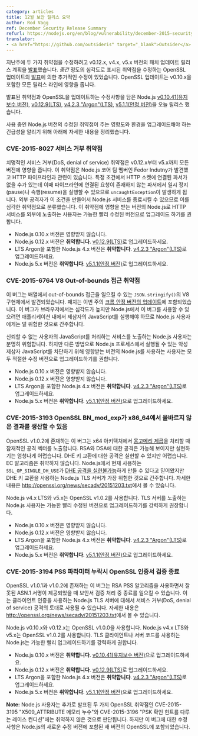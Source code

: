 ```yaml
---
category: articles
title: 12월 보안 릴리스 요약
author: Rod Vagg
ref: December Security Release Summary
refurl: https://nodejs.org/en/blog/vulnerability/december-2015-security-releases/
translator:
- <a href="https://github.com/outsideris" target="_blank">Outsider</a>
---
```


<!--
Last week we [announced](https://groups.google.com/d/msg/nodejs-sec/Zf7Nxtg230E/eX4UCWf0BAAJ) the planned release of patch updates to the v0.12.x, v4.x and v5.x lines to fix two vulnerabilities. That was further amended by the [announcement](https://mta.openssl.org/pipermail/openssl-announce/2015-November/000045.html) of OpenSSL updates with fixes for vulnerabilities labelled _medium_ severity. The OpenSSL update impacts all active release lines, including v0.10.x.
-->
지난주에 두 가지 취약점을 수정하려고 v0.12.x, v4.x, v5.x 버전의 패치 업데이트 릴리스 계획을
[발표](https://groups.google.com/d/msg/nodejs-sec/Zf7Nxtg230E/eX4UCWf0BAAJ)했습니다.
_중간_ 정도의 심각도로 표시된 취약점을 수정하는 OpenSSL 업데이트의
[발표](https://mta.openssl.org/pipermail/openssl-announce/2015-November/000045.html)에
의한 추가적인 수정이 있었습니다. OpenSSL 업데이트는 v0.10.x을 포함한 모든 릴리스 라인에 영향을 줍니다.

<!--
Today we have released Node.js [v0.10.41 (Maintenance)](/en/blog/release/v0.10.41/), [v0.12.9 (LTS)](/en/blog/release/v0.12.9/), [v4.2.3 "Argon" (LTS)](/en/blog/release/v4.2.3/) and [v5.1.1 (Stable)](/en/blog/release/v5.1.1/) with fixes for the announced vulnerabilities and updates to OpenSSL.

For the purpose of understanding the impact that the fixed vulnerabilities have on your Node.js deployment and the urgency of the upgrades for your circumstances we are providing details below.
-->
발표된 취약점과 OpenSSL을 업데이트하는 수정사항을 담은 Node.js
[v0.10.41(유지보수 버전)](/en/blog/release/v0.10.41/),
[v0.12.9(LTS)](/en/blog/release/v0.12.9/),
[v4.2.3 "Argon"(LTS)](/en/blog/release/v4.2.3/),
[v5.1.1(안정 버전)](/en/blog/release/v5.1.1/)을 오늘 릴리스 했습니다.

사용 중인 Node.js 버전의 수정된 취약점이 주는 영향도와 환경을 업그레이드해야 하는 긴급성을 알리기 위해
아래에 자세한 내용을 정리했습니다.

<!--
### CVE-2015-8027 Denial of Service Vulnerability
-->

### CVE-2015-8027 서비스 거부 취약점

<!--
This critical denial of service (DoS) vulnerability impacts all versions of v0.12.x through to v5.x, inclusive. The vulnerability was discovered by Node.js core team member Fedor Indutny and relates to HTTP pipelining. Under certain conditions an HTTP socket may no longer have a parser associated with it but a pipelined request can trigger a pause or resume on the non-existent parser thereby causing an `uncaughtException` to be thrown. As these conditions can be created by an external attacker and cause a Node.js service to be shut down we consider this a critical vulnerability. It is recommended that users of impacted versions of Node.js exposing HTTP services upgrade to the appropriate patched versions as soon as practical.
-->
치명적인 서비스 거부(DoS, denial of service) 취약점은 v0.12.x부터 v5.x까지 모든 버전에 영향을
줍니다. 이 취약점은 Node.js 코어 팀 멤버인 Fedor Indutny가 발견했고 HTTP 파이프라인과 관련이
있습니다. 특정 조건에서 HTTP 소켓에 연결된 파서가 없을 수가 있는데 이때 파이프라인에 연결된 요청이
존재하지 않는 파서에서 일시 정지(pause)나 속행(resume)을 실행할 수 있으므로
`uncaughtException`이 발생하게 됩니다. 외부 공격자가 이 조건을 만들어서 Node.js 서비스를
종료시킬 수 있으므로 이를 심각한 취약점으로 분류했습니다. 이 취약점에 영향을 받는 버전의 Node.js로
HTTP 서비스를 외부에 노출하는 사용자는 가능한 빨리 수정된 버전으로 업그레이드 하기를 권합니다.

<!--
* Versions 0.10.x of Node.js are not affected.
* Versions 0.12.x of Node.js are **vulnerable**, please upgrade to [v0.12.9 (LTS)](/en/blog/release/v0.12.9/).
* Versions 4.x, including LTS Argon, of Node.js are **vulnerable**, please upgrade to [v4.2.3 "Argon" (LTS)](/en/blog/release/v4.2.3/).
* Versions 5.x of Node.js are **vulnerable**, please upgrade to [v5.1.1 (Stable)](/en/blog/release/v5.1.1/).
-->

* Node.js 0.10.x 버전은 영향받지 않습니다.
* Node.js 0.12.x 버전은 **취약합니다**. [v0.12.9(LTS)](/en/blog/release/v0.12.9/)로 업그레이드하세요.
* LTS Argon을 포함한 Node.js 4.x 버전은 **취약합니다**. [v4.2.3 "Argon"(LTS)](/en/blog/release/v4.2.3/)로 업그레이드하세요.
* Node.js 5.x 버전은 **취약합니다**. [v5.1.1(안정 버전)](/en/blog/release/v5.1.1/)로 업그레이드하세요.

<!--
### CVE-2015-6764 V8 Out-of-bounds Access Vulnerability
-->

### CVE-2015-6764 V8 Out-of-bounds 접근 취약점

<!--
A bug was discovered in V8's implementation of `JSON.stringify()` that can result in out-of-bounds reads on arrays. The patch was included in this week's [update of Chrome Stable](http://googlechromereleases.blogspot.nl/2015/12/stable-channel-update.html). While this bug is high severity for browsers, it is considered lower risk for Node.js users as it requires the execution of third-party JavaScript within an application in order to be exploitable.
-->
이 버그는 배열에서 out-of-bounds 접근을 일으킬 수 있는 `JSON.stringify()`의 V8 구현체에서
발견되었습니다. 패치는 이번 주의
[크롬 안정 버전의 업데이트](http://googlechromereleases.blogspot.nl/2015/12/stable-channel-update.html)에
포함되었습니다. 이 버그가 브라우저에서는 심각도가 높지만 Node.js에서 이 버그를 사용할 수 있으려면
애플리케이션 내에서 제삼자의 JavaScript를 실행해야 하므로 Node.js 사용자에게는 덜 위험한
것으로 간주합니다.

<!--
Node.js users who expose services that process untrusted user-supplied JavaScript are at obvious risk. However, we recommend that all users of impacted versions of Node.js upgrade to the appropriate patched version in order to protect against malicious third-party JavaScript that may be executed within a Node.js process by other means.

* Versions 0.10.x of Node.js are not affected.
* Versions 0.12.x of Node.js are not affected.
* Versions 4.x, including LTS Argon, of Node.js are **vulnerable**, please upgrade to [v4.2.3 "Argon" (LTS)](/en/blog/release/v4.2.3/).
* Versions 5.x of Node.js are **vulnerable**, please upgrade to [v5.1.1 (Stable)](/en/blog/release/v5.1.1/).
-->
신뢰할 수 없는 사용자의 JavaScript를 처리하는 서비스를 노출하는 Node.js 사용자는 분명히 위험합니다.
하지만 다른 방법으로 Node.js 프로세스에서 실행될 수 있는 악성 제삼자 JavaScript를 차단하기 위해
영향받는 버전의 Node.js를 사용하는 사용자는 모두 적절한 수정 버전으로 업그레이드하기를 권합니다.

* Node.js 0.10.x 버전은 영향받지 않습니다.
* Node.js 0.12.x 버전은 영향받지 않습니다.
* LTS Argon을 포함한 Node.js 4.x 버전은 **취약합니다**. [v4.2.3 "Argon"(LTS)](/en/blog/release/v4.2.3/)로 업그레이드하세요.
* Node.js 5.x 버전은 **취약합니다**. [v5.1.1(안정 버전)](/en/blog/release/v5.1.1/)으로 업그레이드하세요.

<!--
### CVE-2015-3193 OpenSSL BN_mod_exp may produce incorrect results on x86_64
-->

### CVE-2015-3193 OpenSSL BN_mod_exp가 x86_64에서 올바르지 않은 결과를 생산할 수 있음

<!--
A bug exists in OpenSSL v1.0.2 in the [Montgomery squaring](https://en.wikipedia.org/wiki/Exponentiation_by_squaring#Montgomery.27s_ladder_technique) procedure on the x64 architecture that expose potential attack vectors. Attacks against RSA and DSA are considered possible but with a very high degree of difficulty. Attacks against DHE key exchange is considered feasible but difficult. EC algorithms are not vulnerable. Node.js TLS servers using DHE key exchange are considered at highest risk although it is believed that Node.js' existing use of `SSL_OP_SINGLE_DH_USE` may make [DHE attacks impractical](https://blog.fuzzing-project.org/31-Fuzzing-Math-miscalculations-in-OpenSSLs-BN_mod_exp-CVE-2015-3193.html). Details are available at <http://openssl.org/news/secadv/20151203.txt>.
-->
OpenSSL v1.0.2에 존재하는 이 버그는 x64 아키텍처에서
[몽고메리 제곱](https://en.wikipedia.org/wiki/Exponentiation_by_squaring#Montgomery.27s_ladder_technique)을
처리할 때 잠재적인 공격 벡터를 노출합니다. RSA와 DSA에 대한 공격은 가능해 보이지만 실현하기는 엄청나게
어렵습니다. DHE 키 교환에 대한 공격은 실현할 수 있지만 어렵습니다. EC 알고리즘은 취약하지 않습니다.
Node.js에서 현재 사용하는 `SSL_OP_SINGLE_DH_USE`가
[DHE 공격을 실현불가능](https://blog.fuzzing-project.org/31-Fuzzing-Math-miscalculations-in-OpenSSLs-BN_mod_exp-CVE-2015-3193.html)하게
만들 수 있다고 믿어왔지만 DHE 키 교환을 사용하는 Node.js TLS 서버가 가장 위험한 것으로 간주합니다.
자세한 내용은 <http://openssl.org/news/secadv/20151203.txt>에서 볼 수 있습니다.

<!--
OpenSSL v1.0.2 is used in Node.js v4.x LTS and v5.x. It is strongly recommended that Node.js users exposing TLS servers upgrade to patched versions as soon as practical.

* Versions 0.10.x of Node.js are not affected.
* Versions 0.12.x of Node.js are not affected.
* Versions 4.x, including LTS Argon, of Node.js are **vulnerable**, please upgrade to [v4.2.3 "Argon" (LTS)](/en/blog/release/v4.2.3/).
* Versions 5.x of Node.js are **vulnerable**, please upgrade to [v5.1.1 (Stable)](/en/blog/release/v5.1.1/).
-->
Node.js v4.x LTS와 v5.x는 OpenSSL v1.0.2를 사용합니다. TLS 서버를 노출하는 Node.js
사용자는 가능한 빨리 수정된 버전으로 업그레이드하기를 강력하게 권장합니다.

* Node.js 0.10.x 버전은 영향받지 않습니다.
* Node.js 0.12.x 버전은 영향받지 않습니다.
* LTS Argon을 포함한 Node.js 4.x 버전은 **취약합니다**. [v4.2.3 "Argon"(LTS)](/en/blog/release/v4.2.3/)로 업그레이드하세요.
* Node.js 5.x 버전은 **취약합니다**. [v5.1.1(안정 버전)](/en/blog/release/v5.1.1/)으로 업그레이드하세요.

<!--
### CVE-2015-3194 OpenSSL Certificate verify crash with missing PSS parameter
-->

### CVE-2015-3194 PSS 파라미터 누락시 OpenSSL 인증서 검증 종료

<!--
A bug exists in OpenSSL v1.0.1 and v1.0.2 that may cause a crash during certificate verification procedures when supplied with a malformed ASN.1 signature using the RSA PSS algorithm. This may be used as a the basis of a denial of service (DoS) attack against Node.js TLS servers using client authentication. Node.js TLS clients are also impacted if supplied with malformed certificates for verification. Details are available at <http://openssl.org/news/secadv/20151203.txt>.
-->
OpenSSL v1.0.1과 v1.0.2에 존재하는 이 버그는 RSA PSS 알고리즘을 사용하면서 잘못된 ASN.1 서명이
제공되었을 때 보안서 검증 처리 중 종료를 일으킬 수 있습니다. 이는 클라이언트 인증을 사용하는 Node.js
TLS 서버에 대해서 서비스 거부(DoS, denial of service) 공격의 토대로 사용될 수 있습니다. 자세한
내용은 <http://openssl.org/news/secadv/20151203.txt>에서 볼 수 있습니다.

<!--
OpenSSL v1.0.0 is used in Node.js v0.10.x and v0.12.x. OpenSSL v1.0.2 is used in Node.js v4.x LTS and v5.x. It is strongly recommended that Node.js users employing either TLS client or server code upgrade as soon as practical.

* Versions 0.10.x of Node.js are **vulnerable**, please upgrade to [v0.10.41 (Maintenance)](/en/blog/release/v0.10.41/).
* Versions 0.12.x of Node.js are **vulnerable**, please upgrade to [v0.12.9 (LTS)](/en/blog/release/v0.12.9/).
* Versions 4.x, including LTS Argon, of Node.js are **vulnerable**, please upgrade to [v4.2.3 "Argon" (LTS)](/en/blog/release/v4.2.3/).
* Versions 5.x of Node.js are **vulnerable**, please upgrade to [v5.1.1 (Stable)](/en/blog/release/v5.1.1/).
-->
Node.js v0.10.x와 v0.12.x는 OpenSSL v1.0.0을 사용합니다. Node.js v4.x LTS와 v5.x는
OpenSSL v1.0.2를 사용합니다. TLS 클라이언트나 서버 코드를 사용하는 Node.js는 가능한
빨리 업그레이드하기를 강력하게 권합니다.

* Node.js 0.10.x 버전은 **취약합니다**. [v0.10.41(유지보수 버전)](/en/blog/release/v0.10.41/)으로 업그레이드하세요.
* Node.js 0.12.x 버전은 **취약합니다**. [v0.12.9(LTS)](/en/blog/release/v0.12.9/)로 업그레이드하세요.
* LTS Argon을 포함한 Node.js 4.x 버전은 **취약합니다**. [v4.2.3 "Argon"(LTS)](/en/blog/release/v4.2.3/)로 업그레이드하세요.
* Node.js 5.x 버전은 **취약합니다**. [v5.1.1(안정 버전)](/en/blog/release/v5.1.1/)으로 업그레이드하세요.

<!--
**Note:** Node.js users are not considered vulnerable to the two additional announced OpenSSL vulnerabilities: CVE-2015-3195 "X509_ATTRIBUTE memory leak" and CVE-2015-3196 "Race condition handling PSK identify hint". However, fixes for these bugs are included with the new versions of OpenSSL bundled with the newly patched versions of Node.js.
-->
**Note:** Node.js 사용자는 추가로 발표된 두 가지 OpenSSL 취약점인 CVE-2015-3195
"X509_ATTRIBUTE 메모리 누수"와 CVE-2015-3196 "PSK 확인 힌트를 다루는 레이스 컨디션"에는
취약하지 않은 것으로 판단됩니다. 하지만 이 버그에 대한 수정사항은 Node.js의 새로운 수정 버전에
포함된 새 버전의 OpenSSL에 포함되었습니다.
